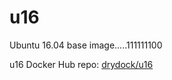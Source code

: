 # u16
Ubuntu 16.04 base image.....111111100

u16 Docker Hub repo: [drydock/u16](https://hub.docker.com/r/drydock/u16/)
  

